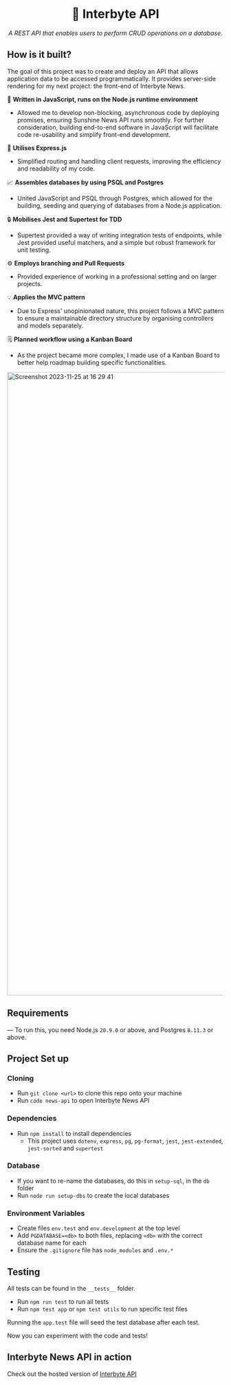 
<div align="center">

  # 👾 Interbyte API
  
*A REST API that enables users to perform CRUD operations on a database.*

 </div>

  ## How is it built?

  The goal of this project was to create and deploy an API that allows application data to be accessed programmatically. It provides server-side rendering for my next project: the front-end of Interbyte News. 

  📝 **Written in JavaScript, runs on the Node.js runtime environment**
  - Allowed me to develop non-blocking, asynchronous code by deploying promises, ensuring Sunshine News API runs smoothly. For further consideration, building end-to-end software in JavaScript will facilitate code re-usability and simplify front-end development. 

  🚀 **Utilises Express.js**
  - Simplified routing and handling client requests, improving the efficiency and readability of my code. 

  📈 **Assembles databases by using PSQL and Postgres**
  - United JavaScript and PSQL through Postgres, which allowed for the building, seeding and querying of databases from a Node.js application. 
  
  🔒 **Mobilises Jest and Supertest for TDD**
   - Supertest provided a way of writing integration tests of endpoints, while Jest provided useful matchers, and a simple but robust framework for unit testing.  

  ⚙️ **Employs branching and Pull Requests**
  - Provided experience of working in a professional setting and on larger projects.  

  💡 **Applies the MVC pattern**
  - Due to Express' unopinionated nature, this project follows a MVC pattern to ensure a maintainable directory structure by organising controllers and models separately.

   🗒️ **Planned workflow using a Kanban Board**
   - As the project became more complex, I made use of a Kanban Board to better help roadmap building specific functionalities. 

  <img width="1449" alt="Screenshot 2023-11-25 at 16 29 41" src="https://github.com/nicomaz/news-api/assets/139277771/15df2e9d-a031-4c8a-9446-a8b032d6a545">
  
  ## Requirements
  — To run this, you need Node.js `20.9.0` or above, and  Postgres `8.11.3` or above.

  ## Project Set up 
  ### Cloning
  - Run `git clone <url>` to clone this repo onto your machine
  - Run `code news-api` to open Interbyte News API 

  ### Dependencies 
  - Run `npm install` to install dependencies 
    - This project uses `dotenv`, `express`, `pg`, `pg-format`, `jest`, `jest-extended`, `jest-sorted` and `supertest`
    
  ### Database
  - If you want to re-name the databases, do this in `setup-sql`, in the `db` folder
  - Run `node run setup-dbs` to create the local databases

 ### Environment Variables
  - Create files  `env.test` and `env.development` at the top level
  - Add `PGDATABASE=<db>` to both files, replacing `<db>` with the correct database name for each
  - Ensure the `.gitignore` file has `node_modules` and `.env.*`

 ## Testing 
All tests can be found in the `__tests__` folder. 
  - Run `npm run test` to run all tests
  - Run `npm test app` or `npm test utils` to run specific test files
   
Running the `app.test` file will seed the test database after each test. 

Now you can experiment with the code and tests!

## Interbyte News API in action 
Check out the hosted version of [Interbyte API](https://sunshine-news.onrender.com/api) 
  
  

  

